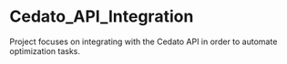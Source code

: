 # Cedato_API_Integration
Project focuses on integrating with the Cedato API in order to automate optimization tasks. 
